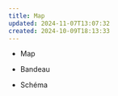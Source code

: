 ```yaml
---
title: Map
updated: 2024-11-07T13:07:32
created: 2024-10-09T18:13:33
---
```


- Map

- Bandeau

- Schéma

